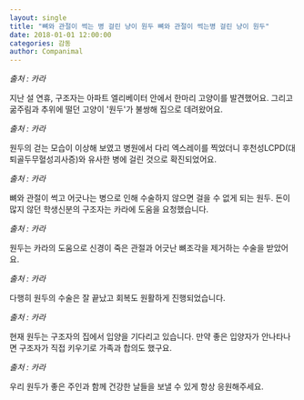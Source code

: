 ```yaml
---
layout: single
title: "뼈와 관절이 썩는 병 걸린 냥이 원두 뼈와 관절이 썩는병 걸린 냥이 원두"
date: 2018-01-01 12:00:00
categories: 감동
author: Companimal
---
```


_출처 : 카라_

지난 설 연휴, 구조자는 아파트 엘리베이터 안에서 한마리 고양이를 발견했어요. 그리고 굶주림과 추위에 떨던 고양이 '원두'가 불쌍해 집으로 데려왔어요.

_출처 : 카라_

원두의 걷는 모습이 이상해 보였고 병원에서 다리 엑스레이를 찍었더니 후천성LCPD(대퇴골두무혈성괴사증)와 유사한 병에 걸린 것으로 확진되었어요.

_출처 : 카라_

뼈와 관절이 썩고 어긋나는 병으로 인해 수술하지 않으면 걸을 수 없게 되는 원두. 돈이 많지 않던 학생신분의 구조자는 카라에 도움을 요청했습니다.

_출처 : 카라_

원두는 카라의 도움으로 신경이 죽은 관절과 어긋난 뼈조각을 제거하는 수술을 받았어요.

_출처 : 카라_

다행히 원두의 수술은 잘 끝났고 회복도 원활하게 진행되었습니다.

_출처 : 카라_

현재 원두는 구조자의 집에서 입양을 기다리고 있습니다. 만약 좋은 입양자가 안나타나면 구조자가 직접 키우기로 가족과 합의도 했구요.

_출처 : 카라_

우리 원두가 좋은 주인과 함께 건강한 날들을 보낼 수 있게 항상 응원해주세요.
